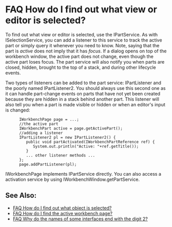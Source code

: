 FAQ How do I find out what view or editor is selected?
======================================================

To find out what view or editor is selected, use the IPartService. As with ISelectionService, you can add a listener to this service to track the active part or simply query it whenever you need to know. Note, saying that the part is _active_ does not imply that it has _focus_. If a dialog opens on top of the workbench window, the active part does not change, even though the active part loses focus. The part service will also notify you when parts are closed, hidden, brought to the top of a stack, and during other lifecycle events.

Two types of listeners can be added to the part service: IPartListener and the poorly named IPartListener2. You should always use this second one as it can handle part-change events on parts that have not yet been created because they are hidden in a stack behind another part. This listener will also tell you when a part is made visible or hidden or when an editor's input is changed:

	      IWorkbenchPage page = ...;
	      //the active part
	      IWorkbenchPart active = page.getActivePart();
	      //adding a listener
	      IPartListener2 pl = new IPartListener2() {
	         public void partActivated(IWorkbenchPartReference ref) {
	            System.out.println("Active: "+ref.getTitle());
	         }
	         ... other listener methods ...
	      };
	      page.addPartListener(pl);

IWorkbenchPage implements IPartService directly. You can also access a activation service by using IWorkbenchWindow.getPartService.

See Also:
---------

*   [FAQ How do I find out what object is selected?](./FAQ_How_do_I_find_out_what_object_is_selected.md "FAQ How do I find out what object is selected?")
*   [FAQ How do I find the active workbench page?](./FAQ_How_do_I_find_the_active_workbench_page.md "FAQ How do I find the active workbench page?")
*   [FAQ Why do the names of some interfaces end with the digit 2?](./FAQ_Why_do_the_names_of_some_interfaces_end_with_the_digit_2.md "FAQ Why do the names of some interfaces end with the digit 2?")


